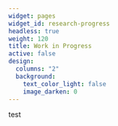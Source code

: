 ```yaml
---
widget: pages
widget_id: research-progress
headless: true
weight: 120
title: Work in Progress
active: false
design:
  columns: "2"
  background:
    text_color_light: false
    image_darken: 0
---
```

test